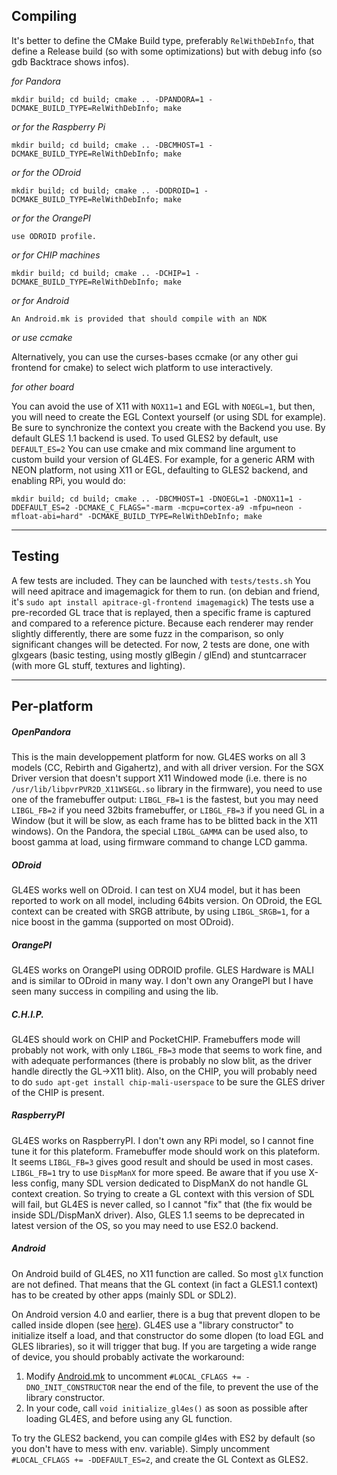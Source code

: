 Compiling
----
It's better to define the CMake Build type, preferably `RelWithDebInfo`, that define a Release build (so with some optimizations) but with debug info (so gdb Backtrace shows infos).

*for Pandora*

 `mkdir build; cd build; cmake .. -DPANDORA=1 -DCMAKE_BUILD_TYPE=RelWithDebInfo; make`
    
*or for the Raspberry Pi*

 `mkdir build; cd build; cmake .. -DBCMHOST=1 -DCMAKE_BUILD_TYPE=RelWithDebInfo; make`

*or for the ODroid*

 `mkdir build; cd build; cmake .. -DODROID=1 -DCMAKE_BUILD_TYPE=RelWithDebInfo; make`

*or for the OrangePI*

    use ODROID profile.

*or for CHIP machines*

 `mkdir build; cd build; cmake .. -DCHIP=1 -DCMAKE_BUILD_TYPE=RelWithDebInfo; make`

*or for Android*

    An Android.mk is provided that should compile with an NDK

*or use ccmake*

Alternatively, you can use the curses-bases ccmake (or any other gui frontend for cmake) to select wich platform to use interactively.

*for other board*

You can avoid the use of X11 with `NOX11=1` and EGL with `NOEGL=1`, but then, you will need to create the EGL Context yourself (or using SDL for example). Be sure to synchronize the context you create with the Backend you use. By default GLES 1.1 backend is used. To used GLES2 by default, use `DEFAULT_ES=2`
You can use cmake and mix command line argument to custom build your version of GL4ES. For example, for a generic ARM with NEON platform, not using X11 or EGL, defaulting to GLES2 backend, and enabling RPi, you would do:

 `mkdir build; cd build; cmake .. -DBCMHOST=1 -DNOEGL=1 -DNOX11=1 -DDEFAULT_ES=2 -DCMAKE_C_FLAGS="-marm -mcpu=cortex-a9 -mfpu=neon -mfloat-abi=hard" -DCMAKE_BUILD_TYPE=RelWithDebInfo; make`

----

Testing
----
A few tests are included.
They can be launched with `tests/tests.sh`
You will need apitrace and imagemagick for them to run. (on debian and friend, it's `sudo apt install apitrace-gl-frontend imagemagick`)
The tests use a pre-recorded GL trace that is replayed, then a specific frame is captured and compared to a reference picture.
Because each renderer may render slightly differently, there are some fuzz in the comparison, so only significant changes will be detected.
For now, 2 tests are done, one with glxgears (basic testing, using mostly glBegin / glEnd) and stuntcarracer (with more GL stuff, textures and lighting).

----

Per-platform
----

##### OpenPandora

This is the main developpement platform for now. GL4ES works on all 3 models (CC, Rebirth and Gigahertz), and with all driver version.
For the SGX Driver version that doesn't support X11 Windowed mode (i.e. there is no `/usr/lib/libpvrPVR2D_X11WSEGL.so` library in the firmware), you need to use one of the framebuffer output: `LIBGL_FB=1` is the fastest, but you may need `LIBGL_FB=2` if you need 32bits framebuffer, or `LIBGL_FB=3` if you need GL in a Window (but it will be slow, as each frame has to be blitted back in the X11 windows).
On the Pandora, the special `LIBGL_GAMMA` can be used also, to boost gamma at load, using firmware command to change LCD gamma.

##### ODroid

GL4ES works well on ODroid. I can test on XU4 model, but it has been reported to work on all model, including 64bits version.
On ODroid, the EGL context can be created with SRGB attribute, by using `LIBGL_SRGB=1`, for a nice boost in the gamma (supported on most ODroid).

##### OrangePI
GL4ES works on OrangePI using ODROID profile. GLES Hardware is MALI and is similar to ODroid in many way. I don't own any OrangePI but I have seen many success in compiling and using the lib.

##### C.H.I.P.

GL4ES should work on CHIP and PocketCHIP. Framebuffers mode will probably not work, with only `LIBGL_FB=3` mode that seems to work fine, and with adequate performances (there is probably no slow blit, as the driver handle directly the GL->X11 blit).
Also, on the CHIP, you will probably need to do `sudo apt-get install chip-mali-userspace` to be sure the GLES driver of the CHIP is present.

##### RaspberryPI

GL4ES works on RaspberryPI. I don't own any RPi model, so I cannot fine tune it for this plateform.
Framebuffer mode should work on this plateform. It seems `LIBGL_FB=3` gives good result and should be used in most cases. `LIBGL_FB=1` try to use `DispManX` for more speed. Be aware that if you use X-less config, many SDL version dedicated to DispManX do not handle GL context creation. So trying to create a GL context with this version of SDL will fail, but GL4ES is never called, so I cannot "fix" that (the fix would be inside SDL/DispManX driver). Also, GLES 1.1 seems to be deprecated in latest version of the OS, so you may need to use ES2.0 backend.

##### Android
On Android build of GL4ES, no X11 function are called. So most `glX` function are not defined. That means that the GL context (in fact a GLES1.1 context) has to be created by other apps (mainly SDL or SDL2).

On Android version 4.0 and earlier, there is a bug that prevent dlopen to be called inside dlopen (see [here](http://grokbase.com/t/gg/android-ndk/124bdvscqx/block-with-calling-dlopen-and-dlclose)).
GL4ES use a "library constructor" to initialize itself a load, and that constructor do some dlopen (to load EGL and GLES libraries), so it will trigger that bug.
If you are targeting a wide range of device, you should probably activate the workaround:
1. Modify [Android.mk](Android.mk) to uncomment `#LOCAL_CFLAGS += -DNO_INIT_CONSTRUCTOR` near the end of the file, to prevent the use of the library constructor.
2. In your code, call `void initialize_gl4es()` as soon as possible after loading GL4ES, and before using any GL function.

To try the GLES2 backend, you can compile gl4es with ES2 by default (so you don't have to mess with env. variable). Simply uncomment `#LOCAL_CFLAGS += -DDEFAULT_ES=2`, and create the GL Context as GLES2.

